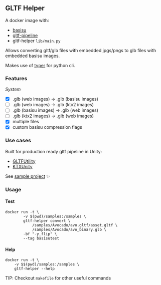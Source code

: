 ## GLTF Helper

A docker image with:
- [basisu](https://github.com/BinomialLLC/basis_universal)
- [gltf-pipeline](https://github.com/CesiumGS/gltf-pipeline)
- gltf-helper `lib/main.py`

Allows converting gltf/glb files with embedded jpgs/pngs to glb files with embedded basisu images.

Makes use of [typer](https://github.com/tiangolo/typer) for python cli.

### Features
*System*
- [x] .glb (web images) -> .glb (basisu images)
- [ ] .glb (web images) -> .glb (ktx2 images)
- [ ] .glb (basisu images) -> .glb (web images)
- [ ] .glb (ktx2 images) -> .glb (web images)
- [x] multiple files
- [x] custom basisu compression flags

### Use cases

Built for production ready gltf pipeline in Unity:
- [GLTFUtility](https://github.com/Siccity/GLTFUtility) 
- [KTXUnity](https://github.com/atteneder/KtxUnity)

See [sample project](https://github.com/daverin/glTF-universal-tex-unity-demo) ✨

### Usage 

#### Test
```
docker run -t \
		-v $(pwd)/samples:/samples \
		gltf-helper convert \
			/samples/Avocado/avo.gltf/asset.gltf \
			/samples/Avocado/avo_binary.glb \
		-bf "-y_flip" \
		--tag basisutest
```

#### Help 

```
docker run -t \
    -v $$(pwd)/samples:/samples \
    gltf-helper --help
```

TIP: Checkout `makefile` for other useful commands
